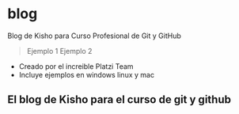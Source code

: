# blog
Blog de Kisho para Curso Profesional de Git y GitHub
 
 >Ejemplo 1
 >Ejemplo 2
* Creado por el increible Platzi Team
* Incluye ejemplos en windows linux y mac

 ## El blog de Kisho para el curso de git y github
 